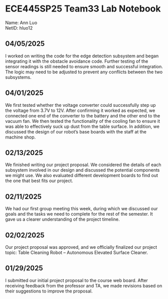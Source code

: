 # ECE445SP25 Team33 Lab Notebook
Name: Ann Luo\
NetID: hluo12

## 04/05/2025
I worked on writing the code for the edge detection subsystem and began integrating it with the obstacle avoidance code. Further testing of the sensor readings is still needed to ensure smooth and successful integration. The logic may need to be adjusted to prevent any conflicts between the two subsystems.

## 04/01/2025
We first tested whether the voltage converter could successfully step up the voltage from 3.7V to 12V. After confirming it worked as expected, we connected one end of the converter to the battery and the other end to the vacuum fan. We then tested the functionality of the cooling fan to ensure it was able to effectively suck up dust from the table surface. In addition, we discussed the design of our robot’s base boards with the staff at the machine shop.

## 02/13/2025
We finished writing our project proposal. We considered the details of each subsystem involved in our design and discussed the potential components we might use. We also evaluated different development boards to find out the one that best fits our project.

## 02/11/2025
We had our first group meeting this week, during which we discussed our goals and the tasks we need to complete for the rest of the semester. It gave us a clearer understanding of the project timeline. 

## 02/02/2025
Our project proposal was approved, and we officially finalized our project topic: Table Cleaning Robot – Autonomous Elevated Surface Cleaner.

## 01/29/2025
I submitted our initial project proposal to the course web board. After receiving feedback from the professor and TA, we made revisions based on their suggestions to improve the proposal.
